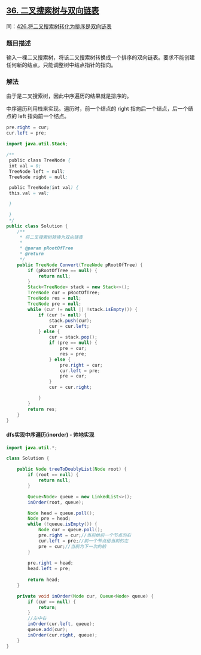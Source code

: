 ## [36. 二叉搜索树与双向链表](https://leetcode.cn/problems/er-cha-sou-suo-shu-yu-shuang-xiang-lian-biao-lcof/)
同：[426.将二叉搜索树转化为排序是双向链表](https://leetcode.cn/problems/convert-binary-search-tree-to-sorted-doubly-linked-list/)

### 题目描述

输入一棵二叉搜索树，将该二叉搜索树转换成一个排序的双向链表。要求不能创建任何新的结点，只能调整树中结点指针的指向。

### 解法

由于是二叉搜索树，因此中序遍历的结果就是排序的。

中序遍历利用栈来实现。遍历时，前一个结点的 right 指向后一个结点，后一个结点的 left 指向前一个结点。

```java
pre.right = cur;
cur.left = pre;
```

```java
import java.util.Stack;

/**
 public class TreeNode {
 int val = 0;
 TreeNode left = null;
 TreeNode right = null;

 public TreeNode(int val) {
 this.val = val;

 }

 }
 */
public class Solution {
    /**
     * 将二叉搜索树转换为双向链表
     *
     * @param pRootOfTree
     * @return
     */
    public TreeNode Convert(TreeNode pRootOfTree) {
        if (pRootOfTree == null) {
            return null;
        }
        Stack<TreeNode> stack = new Stack<>();
        TreeNode cur = pRootOfTree;
        TreeNode res = null;
        TreeNode pre = null;
        while (cur != null || !stack.isEmpty()) {
            if (cur != null) {
                stack.push(cur);
                cur = cur.left;
            } else {
                cur = stack.pop();
                if (pre == null) {
                    pre = cur;
                    res = pre;
                } else {
                    pre.right = cur;
                    cur.left = pre;
                    pre = cur;
                }
                cur = cur.right;

            }
        }
        return res;
    }
}
```

#### dfs实现中序遍历(inorder) - 帅地实现

````java
import java.util.*;

class Solution {

    public Node treeToDoublyList(Node root) {
        if (root == null) {
            return null;
        }

        Queue<Node> queue = new LinkedList<>();
        inOrder(root, queue);

        Node head = queue.poll();
        Node pre = head;
        while (!queue.isEmpty()) {
            Node cur = queue.poll();
            pre.right = cur;//当前给前一个节点的右
            cur.left = pre;//前一个节点给当前的左
            pre = cur;//当前为下一次的前
        }
        
        pre.right = head;
        head.left = pre;
        
        return head;
    }

    private void inOrder(Node cur, Queue<Node> queue) {
        if (cur == null) {
            return;
        }
        //左中右
        inOrder(cur.left, queue);
        queue.add(cur);
        inOrder(cur.right, queue);
    }
}
````